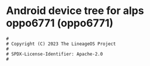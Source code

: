 # Android device tree for alps oppo6771 (oppo6771)

```
#
# Copyright (C) 2023 The LineageOS Project
#
# SPDX-License-Identifier: Apache-2.0
#
```
